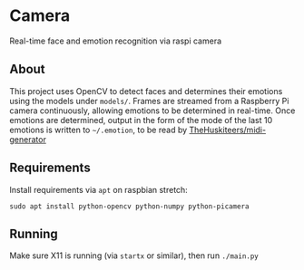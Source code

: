 # Camera

Real-time face and emotion recognition via raspi camera

## About

This project uses OpenCV to detect faces and determines their emotions using the models under `models/`.  Frames are streamed from a Raspberry Pi camera continuously, allowing emotions to be determined in real-time.  Once emotions are determined, output in the form of the mode of the last 10 emotions is written to `~/.emotion`, to be read by [TheHuskiteers/midi-generator](https://github.com/TheHuskiteers/midi-generator)

## Requirements

Install requirements via `apt` on raspbian stretch:

`sudo apt install python-opencv python-numpy python-picamera`

## Running

Make sure X11 is running (via `startx` or similar), then run `./main.py`